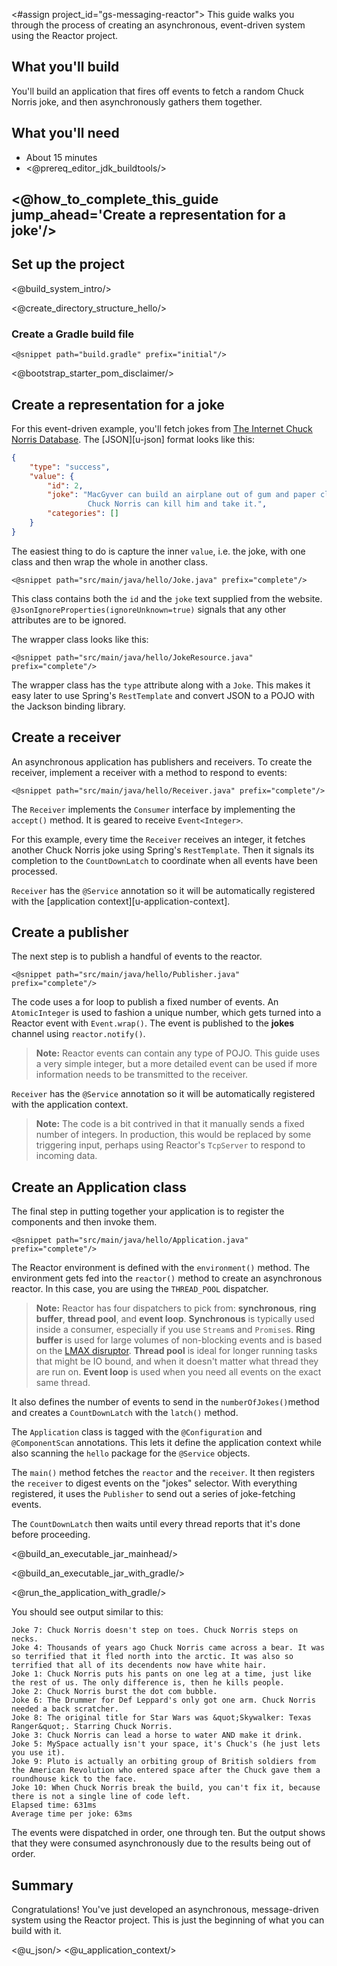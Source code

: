 <#assign project_id="gs-messaging-reactor">
This guide walks you through the process of creating an asynchronous, event-driven system using the Reactor project.

What you'll build
-----------------

You'll build an application that fires off events to fetch a random Chuck Norris joke, and then asynchronously gathers them together.

What you'll need
----------------

 - About 15 minutes
 - <@prereq_editor_jdk_buildtools/>


## <@how_to_complete_this_guide jump_ahead='Create a representation for a joke'/>


<a name="scratch"></a>
Set up the project
------------------

<@build_system_intro/>

<@create_directory_structure_hello/>

### Create a Gradle build file

    <@snippet path="build.gradle" prefix="initial"/>

<@bootstrap_starter_pom_disclaimer/>


<a name="initial"></a>
Create a representation for a joke
----------------------------------
For this event-driven example, you'll fetch jokes from [The Internet Chuck Norris Database](http://www.icndb.com/). The [JSON][u-json] format looks like this:

```json
{ 
	"type": "success", 
	"value": { 
		"id": 2, 
		"joke": "MacGyver can build an airplane out of gum and paper clips. 
		         Chuck Norris can kill him and take it.", 
		"categories": [] 
	} 
}
```

The easiest thing to do is capture the inner `value`, i.e. the joke, with one class and then wrap the whole in another class.

    <@snippet path="src/main/java/hello/Joke.java" prefix="complete"/>
    
This class contains both the `id` and the `joke` text supplied from the website. `@JsonIgnoreProperties(ignoreUnknown=true)` signals that any other attributes are to be ignored.

The wrapper class looks like this:

    <@snippet path="src/main/java/hello/JokeResource.java" prefix="complete"/>
    
The wrapper class has the `type` attribute along with a `Joke`. This makes it easy later to use Spring's `RestTemplate` and convert JSON to a POJO with the Jackson binding library.

Create a receiver
-----------------

An asynchronous application has publishers and receivers. To create the receiver, implement a receiver with a method to respond to events:

    <@snippet path="src/main/java/hello/Receiver.java" prefix="complete"/>

The `Receiver` implements the `Consumer` interface by implementing the `accept()` method. It is geared to receive `Event<Integer>`.

For this example, every time the `Receiver` receives an integer, it fetches another Chuck Norris joke using Spring's `RestTemplate`. Then it signals its completion to the `CountDownLatch` to coordinate when all events have been processed.

`Receiver` has the `@Service` annotation so it will be automatically registered with the [application context][u-application-context].


Create a publisher
------------------

The next step is to publish a handful of events to the reactor.

    <@snippet path="src/main/java/hello/Publisher.java" prefix="complete"/>
    
The code uses a for loop to publish a fixed number of events. An `AtomicInteger` is used to fashion a unique number, which gets turned into a Reactor event with `Event.wrap()`. The event is published to the **jokes** channel using `reactor.notify()`.

> **Note:** Reactor events can contain any type of POJO. This guide uses a very simple integer, but a more detailed event can be used if more information needs to be transmitted to the receiver.

`Receiver` has the `@Service` annotation so it will be automatically registered with the application context.

> **Note:** The code is a bit contrived in that it manually sends a fixed number of integers. In production, this would be replaced by some triggering input, perhaps using Reactor's `TcpServer` to respond to incoming data.

Create an Application class
---------------------------

The final step in putting together your application is to register the components and then invoke them.

    <@snippet path="src/main/java/hello/Application.java" prefix="complete"/>
    
The Reactor environment is defined with the `environment()` method. The environment gets fed into the `reactor()` method to create an asynchronous reactor. In this case, you are using the `THREAD_POOL` dispatcher.

> **Note:** Reactor has four dispatchers to pick from: **synchronous**, **ring buffer**, **thread pool**, and **event loop**. **Synchronous** is typically used inside a consumer, especially if you use `Stream`s and `Promise`s. **Ring buffer** is used for large volumes of non-blocking events and is based on the [LMAX disruptor](http://martinfowler.com/articles/lmax.html). **Thread pool** is ideal for longer running tasks that might be IO bound, and when it doesn't matter what thread they are run on. **Event loop** is used when you need all events on the exact same thread.

It also defines the number of events to send in the `numberOfJokes()`method and creates a `CountDownLatch` with the `latch()` method. 

The `Application` class is tagged with the `@Configuration` and `@ComponentScan` annotations. This lets it define the application context while also scanning the `hello` package for the `@Service` objects.

The `main()` method fetches the `reactor` and the `receiver`. It then registers the `receiver` to digest events on the "jokes" selector. With everything registered, it uses the `Publisher` to send out a series of joke-fetching events.

The `CountDownLatch` then waits until every thread reports that it's done before proceeding.

<@build_an_executable_jar_mainhead/>

<@build_an_executable_jar_with_gradle/>


<@run_the_application_with_gradle/>


You should see output similar to this:

```
Joke 7: Chuck Norris doesn't step on toes. Chuck Norris steps on necks.
Joke 4: Thousands of years ago Chuck Norris came across a bear. It was so terrified that it fled north into the arctic. It was also so terrified that all of its decendents now have white hair.
Joke 1: Chuck Norris puts his pants on one leg at a time, just like the rest of us. The only difference is, then he kills people.
Joke 2: Chuck Norris burst the dot com bubble.
Joke 6: The Drummer for Def Leppard's only got one arm. Chuck Norris needed a back scratcher.
Joke 8: The original title for Star Wars was &quot;Skywalker: Texas Ranger&quot;. Starring Chuck Norris.
Joke 3: Chuck Norris can lead a horse to water AND make it drink.
Joke 5: MySpace actually isn't your space, it's Chuck's (he just lets you use it).
Joke 9: Pluto is actually an orbiting group of British soldiers from the American Revolution who entered space after the Chuck gave them a roundhouse kick to the face.
Joke 10: When Chuck Norris break the build, you can't fix it, because there is not a single line of code left.
Elapsed time: 631ms
Average time per joke: 63ms
```
The events were dispatched in order, one through ten. But the output shows that they were consumed asynchronously due to the results being out of order.


Summary
-------
Congratulations! You've just developed an asynchronous, message-driven system using the Reactor project. This is just the beginning of what you can build with it.

<@u_json/>
<@u_application_context/>
